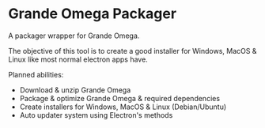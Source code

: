 # Grande Omega Packager

A packager wrapper for Grande Omega.

The objective of this tool is to create a good installer for Windows, MacOS & Linux like most normal electron apps have.

Planned abilities:
- Download & unzip Grande Omega
- Package & optimize Grande Omega & required dependencies
- Create installers for Windows, MacOS & Linux (Debian/Ubuntu)
- Auto updater system using Electron's methods

